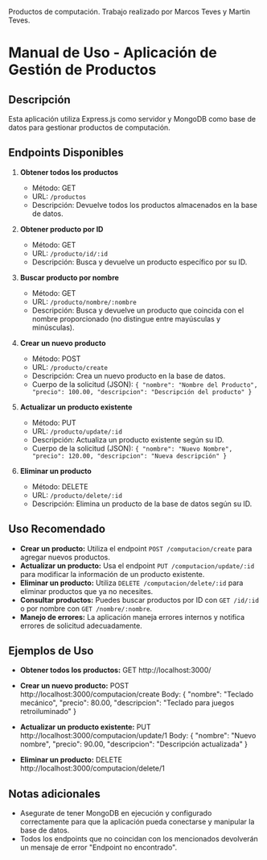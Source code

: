 Productos de computación. Trabajo realizado por Marcos Teves y Martin Teves.

# Manual de Uso - Aplicación de Gestión de Productos

## Descripción
Esta aplicación utiliza Express.js como servidor y MongoDB como base de datos para gestionar productos de computación.

## Endpoints Disponibles

1. **Obtener todos los productos**
   - Método: GET
   - URL: `/productos`
   - Descripción: Devuelve todos los productos almacenados en la base de datos.

2. **Obtener producto por ID**
   - Método: GET
   - URL: `/producto/id/:id`
   - Descripción: Busca y devuelve un producto específico por su ID.

3. **Buscar producto por nombre**
   - Método: GET
   - URL: `/producto/nombre/:nombre`
   - Descripción: Busca y devuelve un producto que coincida con el nombre proporcionado (no distingue entre mayúsculas y minúsculas).

4. **Crear un nuevo producto**
   - Método: POST
   - URL: `/producto/create`
   - Descripción: Crea un nuevo producto en la base de datos.
   - Cuerpo de la solicitud (JSON): `{ "nombre": "Nombre del Producto", "precio": 100.00, "descripcion": "Descripción del producto" }`

5. **Actualizar un producto existente**
   - Método: PUT
   - URL: `/producto/update/:id`
   - Descripción: Actualiza un producto existente según su ID.
   - Cuerpo de la solicitud (JSON): `{ "nombre": "Nuevo Nombre", "precio": 120.00, "descripcion": "Nueva descripción" }`

6. **Eliminar un producto**
   - Método: DELETE
   - URL: `/producto/delete/:id`
   - Descripción: Elimina un producto de la base de datos según su ID.

## Uso Recomendado

- **Crear un producto:** Utiliza el endpoint `POST /computacion/create` para agregar nuevos productos.
- **Actualizar un producto:** Usa el endpoint `PUT /computacion/update/:id` para modificar la información de un producto existente.
- **Eliminar un producto:** Utiliza `DELETE /computacion/delete/:id` para eliminar productos que ya no necesites.
- **Consultar productos:** Puedes buscar productos por ID con `GET /id/:id` o por nombre con `GET /nombre/:nombre`.
- **Manejo de errores:** La aplicación maneja errores internos y notifica errores de solicitud adecuadamente.

## Ejemplos de Uso

- **Obtener todos los productos:**
GET http://localhost:3000/

- **Crear un nuevo producto:**
POST http://localhost:3000/computacion/create
Body: { "nombre": "Teclado mecánico", "precio": 80.00, "descripcion": "Teclado para juegos retroiluminado" }

- **Actualizar un producto existente:**
PUT http://localhost:3000/computacion/update/1
Body: { "nombre": "Nuevo nombre", "precio": 90.00, "descripcion": "Descripción actualizada" }

- **Eliminar un producto:**
DELETE http://localhost:3000/computacion/delete/1

## Notas adicionales

- Asegurate de tener MongoDB en ejecución y configurado correctamente para que la aplicación pueda conectarse y manipular la base de datos.
- Todos los endpoints que no coincidan con los mencionados devolverán un mensaje de error "Endpoint no encontrado".
